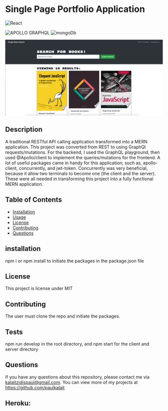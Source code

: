 # Single Page Portfolio Application


![React](https://img.shields.io/badge/React-20232A?style=for-the-badge&logo=react&logoColor=61DAFB)

![APOLLO GRAPHQL](https://img.shields.io/badge/Apollo%20GraphQL-311C87?&style=for-the-badge&logo=Apollo%20GraphQL&logoColor=white)
![mongoDb](https://img.shields.io/badge/MongoDB-4EA94B?style=for-the-badge&logo=mongodb&logoColor=white)

![jscover](.//client/src/assets/jscover.png)


## Description
A traditional RESTful API calling application transformed into a MERN application. This project was converted from REST to  using GraphQl requests/mutations. For the backend, I used the GraphQL playground, then used @Apollo/client to implement the queries/mutations for the frontend. A lot of useful packages came in handy for this application; such as, apollo-client, concurrently, and jwt-token. Concurrently was very beneficial, because it allow two terminals to become one (the client and the server). These were all needed in transforming this project into a fully functional MERN application. 

 ## Table of Contents
  * [Installation](#installation)
  * [Usage](#usage)
  * [License](#license)
  * [Contributing](#contributing)
  * [Questions](#questions)

  ## installation
  npm i or npm install to initiate the packages in the package.json file 

  
  ## License
  This project is license under MIT 

  ## Contributing
  The user must clone the repo and initiate the packages.

  ## Tests
  npm run develop in the root directory, and npm start for the client and server directory

  ## Questions
  If you have any questions about this repository, please contact me via kalaitzidispaul@gmail.com. You can view more of my projects at https://github.com/paulkalait

## Heroku: 